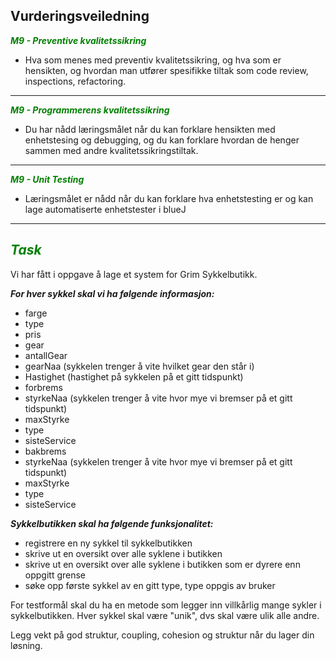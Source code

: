 <span style = "color: green;"> <h2> Vurderingsveiledning </h2> </span>

<span style="color: green;">***M9 - Preventive kvalitetssikring***</span>
* Hva som menes med preventiv kvalitetssikring, og hva som er hensikten, og hvordan man utfører spesifikke tiltak som code review, inspections, refactoring.
---
<span style="color: green;">***M9 - Programmerens kvalitetssikring*** </span>
* Du har nådd læringsmålet når du kan forklare hensikten med enhetstesing og debugging, og du kan forklare hvordan de henger sammen med andre kvalitetssikringstiltak.
---
<span style="color: green;">***M9 - Unit Testing*** </span>
* Læringsmålet er nådd når du kan forklare hva enhetstesting er og kan lage automatiserte enhetstester i blueJ
---
<span style="color: green;">***Task*** </span>
---
Vi har fått i oppgave å lage et system for Grim Sykkelbutikk.

***For hver sykkel skal vi ha følgende informasjon:***

* farge
* type
* pris
* gear
* antallGear
* gearNaa   (sykkelen trenger å vite hvilket gear den står i)
* Hastighet  (hastighet på sykkelen på et gitt tidspunkt)
* forbrems
* styrkeNaa  (sykkelen trenger å vite hvor mye vi bremser på et gitt tidspunkt)
* maxStyrke
* type
* sisteService
* bakbrems
* styrkeNaa (sykkelen trenger å vite hvor mye vi bremser på et gitt tidspunkt)
* maxStyrke
* type
* sisteService


***Sykkelbutikken skal ha følgende funksjonalitet:***

* registrere en ny sykkel til sykkelbutikken
* skrive ut en oversikt over alle syklene i butikken
* skrive ut en oversikt over alle syklene i butikken som er dyrere enn oppgitt grense
* søke opp første sykkel av en gitt type, type oppgis av bruker


For testformål skal du ha en metode som legger inn villkårlig mange sykler  i sykkelbutikken. Hver sykkel skal være "unik", dvs skal være ulik alle andre.

Legg vekt på god struktur, coupling, cohesion og struktur når du lager din løsning. 